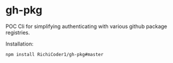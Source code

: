# gh-pkg

POC Cli for simplifying authenticating with various github package registries.

Installation:

```sh
npm install RichiCoder1/gh-pkg#master
```
